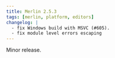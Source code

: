 ```yaml
---
title: Merlin 2.5.3
tags: [merlin, platform, editors]
changelog: |
  - fix Windows build with MSVC (#605).
  - fix module level errors escaping
---
```


Minor release.